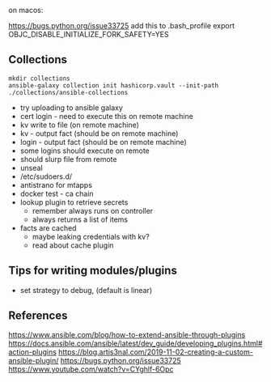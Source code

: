 on macos:

https://bugs.python.org/issue33725
add this to .bash_profile
export OBJC_DISABLE_INITIALIZE_FORK_SAFETY=YES


## Collections

```
mkdir collections
ansible-galaxy collection init hashicorp.vault --init-path ./collections/ansible-collections
```

- try uploading to ansible galaxy
- cert login - need to execute this on remote machine
- kv write to file (on remote machine)
- kv - output fact (should be on remote machine)
- login - output fact (should be on remote machine)
- some logins should execute on remote
- should slurp file from remote
- unseal
- /etc/sudoers.d/<username>
- antistrano for mtapps
- docker test - ca chain
- lookup plugin to retrieve secrets 
  - remember always runs on controller
  - always returns a list of items
- facts are cached 
  - maybe leaking credentials with kv?
  - read about cache plugin

## Tips for writing modules/plugins
- set strategy to debug, (default is linear)

## References
https://www.ansible.com/blog/how-to-extend-ansible-through-plugins
https://docs.ansible.com/ansible/latest/dev_guide/developing_plugins.html#action-plugins
https://blog.artis3nal.com/2019-11-02-creating-a-custom-ansible-plugin/
https://bugs.python.org/issue33725
https://www.youtube.com/watch?v=CYghlf-6Opc